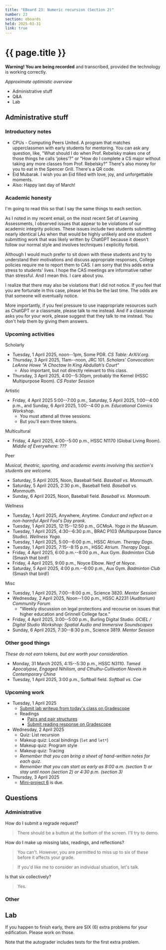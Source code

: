 ```yaml
---
title: "EBoard 23: Numeric recursion (Section 2)"
number: 23
section: eboards
held: 2025-03-31
link: true
---
```

# {{ page.title }}

**Warning! You are being recorded** and transcribed, provided the technology
is working correctly.

_Approximate optimistic overview_

* Administrative stuff 
* Q&A
* Lab

Administrative stuff
--------------------

### Introductory notes

* CPUs - Computing Peers United. A program that matches upperclassmen
  with early students for mentoring. You can ask any question, like,
  "What should I do when Prof. Rebelsky makes one of those things he
  calls 'jokes'?" or "How do I complete a CS major without taking any
  more classes from Prof. Rebelsky?" There's also money for you to eat
  in the Spencer Grill. There's a QR code.
* Eid Mubarak. I wish you an Eid filled with love, joy, and unforgettable
  moments.
* Also: Happy last day of March!

### Academic honesty

I'm going to read this so that I say the same things to each section.

As I noted in my recent email, on the most recent Set of Learning
Assessments, I observed issues that appear to be violations of our
academic integrity policies.  These issues include two students
submitting nearly identical LAs when that would be highly unlikely
and one student submitting work that was likely written by ChatGPT
because it doesn't follow our normal style and involves techniques
I explicitly forbid.

Although I would much prefer to sit down with these students and
try to understand their motivations and discuss appropriate responses,
College policies require me to report them to CAS. I am sorry that
this adds extra stress to students' lives. I hope the CAS meetings
are informative rather than stressful. And I mean this. I care about you.

I realize that there may also be violations that I did not notice.
If you feel that you are fortunate in this case, please let this
be the last time.  The odds are that someone will eventually notice.

More importantly, if you feel pressure to use inappropriate resources
such as ChatGPT or a classmate, please talk to me instead. And if
a classmate asks you for your work, please suggest that they talk
to me instead. You don't help them by giving them answers.

### Upcoming activities

Scholarly

* Tuesday, 1 April 2025, noon--1pm, Some PDR.
  _CS Table: ArXiV.org_.
* Thursday, 3 April 2025, 11am--noon, JRC 101.
  _Scholars’ Convocation: LeAnne Howe
  "A Choctaw In King Abdullah’s Court"_
    * Also important, but not directly relevant to this class.
* Thursday, 3 April 2025, 4:00--5:30pm, probably the Kernel (HSSC
  Multipurpose Room).
  _CS Poster Session_

Artistic

* Friday, 4 April 2025 5:00--7:00 p.m., Saturday, 5 April 2025, 1:00--4:00 p.m.,
  and Sunday, 6 April 2025, 1:00--4:00 p.m.
  _Educational Comics Workshop_.
    * You must attend all three sessions.
    * But you'll earn three tokens.

Multicultural

* Friday, 4 April 2025, 4:00--5:00 p.m., HSSC N1170 (Global Living Room).
  _Middle of Everywhere: ???_

Peer

_Musical, theatric, sporting, and academic events involving this section's
students are welcome._

* Saturday, 5 April 2025, Noon, Baseball field.
  _Baseball vs. Monmouth_.
* Saturday, 5 April 2025, 2:30 p.m., Baseball field.
  _Baseball vs. Monmouth_.
* Sunday, 6 April 2025, Noon, Baseball field.
  _Baseball vs. Monmouth_.

Wellness

* Tuesday, 1 April 2025, Anywhere, Anytime.
  _Conduct and reflect on a non-harmful April Fool's Day prank._
* Tuesday, 1 April 2025, 12:15--12:50 p.m., GCMoA.
  _Yoga in the Museum_.
* Tuesday, 1 April 2025, 4:30--6:30 p.m., 
  BRAC P103 (Multipurpose Dance Studio).
  _Wellness Yoga_.
* Tuesday, 1 April 2025, 5:00--6:00 p.m., HSSC Atrium.
  _Therapy Dogs_.
* Tuesday, 1 April 2025, 7:15--8:15 p.m., HSSC Atrium.
  _Therapy Dogs_.
* Friday, 4 April 2025, 6:00 p.m.--8:00 p.m., Aux Gym.
  _Badminton Club_ (Smash that bird!)
* Friday, 4 April 2025, 9:00 p.m., Noyce Elbow.
  _Nerf at Noyce_.
* Saturday, 5 April 2025, 4:00 p.m.--6:00 p.m., Aux Gym.
  _Badminton Club_ (Smash that bird!)

Misc

* Tuesday, 1 April 2025, 7:00--8:00 p.m., Science 3820.
  _Mentor Session_
* Wednesday, 2 April 2025, Noon--1:00 p.m., HSSC A2231 (Auditorium)
  _Community Forum_
    * "Weekly discussion on legal protections and recourse on issues 
      that higher education and Grinnell College face."
* Friday, 4 April 2025, 3:00--5:00 p.m., Burling Digital Studio.
  _GCIEL / Digital Studio Workshop: Spatial Audio and Immersive Soundscapes_
* Sunday, 6 April 2025, 7:30--8:30 p.m., Science 3819. 
  _Mentor Session_

### Other good things

_These do not earn tokens, but are worth your consideration._

* Monday, 31 March 2025, 4:15--5:30 p.m., HSSC N3110.
  _Tamed Apocalypse, Engaged Nihilism, and Cthulhu-Cultivation Novels 
   in Contemporary China_
* Tuesday, 1 April 2025, 3:00 p.m., Softball field.
  _Softball vs. Coe_

### Upcoming work

* Tuesday, 1 April 2025
    * [Submit lab writeup from today's class on Gradescope](https://www.gradescope.com/courses/948769/assignments/6012994)
    * Readings
       * [Pairs and pair structures](../readings/pairs)
       * [Submit reading response on Gradescope](https://www.gradescope.com/courses/948769/assignments/5989953)
* Wednesday, 2 April 2025 
    * Quiz: List recursion
    * Makeup quiz: Local bindings (`let` and `let*`)
    * Makeup quiz: Program style
    * Makeup quiz: Tracing
    * _Remember that you can bring a sheet of hand-written notes for each quiz._
    * _Remember that you can start as early as 8:00 a.m. (section 1) or
      stay until noon (section 2) or 4:30 p.m. (section 3)_
* Thursday, 3 April 2025
    * [Mini-project 6](../mps/mp06) is due.

Questions
---------

### Administrative

How do I submit a regrade request?

> There should be a button at the bottom of the screen. I'll try to demo.

How do I make up missing labs, readings, and reflections?

> You can't. However, you are permitted to miss up to six of these before
  it affects your grade.

> If you'd like me to consider an individual situation, let's talk.

Is that six collectively?

> Yes.

### Other

Lab
---

If you happen to finish early, there are SIX (6) extra problems for your
edification. Please work on those.

Note that the autograder includes tests for the first extra problem. 

